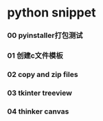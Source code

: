 # python snippet
### 00 pyinstaller打包测试
### 01 创建c文件模板
### 02 copy and zip files
### 03 tkinter treeview
### 04 thinker canvas
